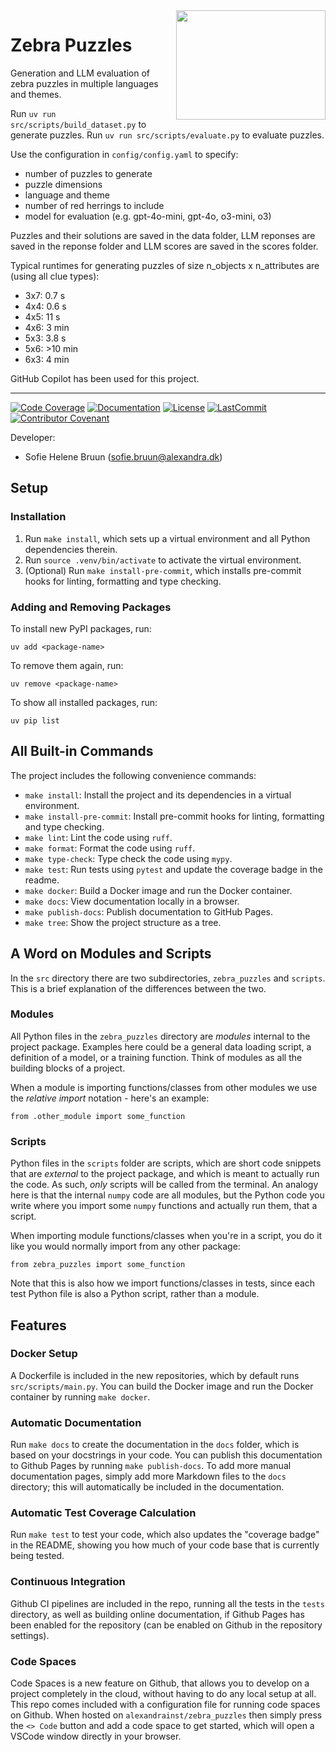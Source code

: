<a href="https://github.com/alexandrainst/zebra_puzzles">
<img
    src="https://filedn.com/lRBwPhPxgV74tO0rDoe8SpH/alexandra/alexandra-logo.jpeg"
	width="239"
	height="175"
	align="right"
/>
</a>

# Zebra Puzzles

Generation and LLM evaluation of zebra puzzles in multiple languages and themes.

Run `uv run src/scripts/build_dataset.py` to generate puzzles.
Run `uv run src/scripts/evaluate.py` to evaluate puzzles.

Use the configuration in `config/config.yaml` to specify:
- number of puzzles to generate
- puzzle dimensions
- language and theme
- number of red herrings to include
- model for evaluation (e.g. gpt-4o-mini, gpt-4o, o3-mini, o3)

Puzzles and their solutions are saved in the data folder, LLM reponses are saved in the reponse folder and LLM scores are saved in the scores folder.

Typical runtimes for generating puzzles of size n_objects x n_attributes are (using all clue types):
- 3x7: 0.7 s
- 4x4: 0.6 s
- 4x5: 11 s
- 4x6: 3 min
- 5x3: 3.8 s
- 5x6: >10 min
- 6x3: 4 min

GitHub Copilot has been used for this project.

______________________________________________________________________
[![Code Coverage](https://img.shields.io/badge/Coverage-0%25-red.svg)](https://github.com/alexandrainst/zebra_puzzles/tree/main/tests)
[![Documentation](https://img.shields.io/badge/docs-passing-green)](https://alexandrainst.github.io/zebra_puzzles)
[![License](https://img.shields.io/github/license/alexandrainst/zebra_puzzles)](https://github.com/alexandrainst/zebra_puzzles/blob/main/LICENSE)
[![LastCommit](https://img.shields.io/github/last-commit/alexandrainst/zebra_puzzles)](https://github.com/alexandrainst/zebra_puzzles/commits/main)
[![Contributor Covenant](https://img.shields.io/badge/Contributor%20Covenant-2.0-4baaaa.svg)](https://github.com/alexandrainst/zebra_puzzles/blob/main/CODE_OF_CONDUCT.md)

Developer:

- Sofie Helene Bruun (sofie.bruun@alexandra.dk)


## Setup

### Installation

1. Run `make install`, which sets up a virtual environment and all Python dependencies therein.
2. Run `source .venv/bin/activate` to activate the virtual environment.
3. (Optional) Run `make install-pre-commit`, which installs pre-commit hooks for linting, formatting and type checking.


### Adding and Removing Packages

To install new PyPI packages, run:
```
uv add <package-name>
```

To remove them again, run:
```
uv remove <package-name>
```

To show all installed packages, run:
```
uv pip list
```


## All Built-in Commands

The project includes the following convenience commands:

- `make install`: Install the project and its dependencies in a virtual environment.
- `make install-pre-commit`: Install pre-commit hooks for linting, formatting and type checking.
- `make lint`: Lint the code using `ruff`.
- `make format`: Format the code using `ruff`.
- `make type-check`: Type check the code using `mypy`.
- `make test`: Run tests using `pytest` and update the coverage badge in the readme.
- `make docker`: Build a Docker image and run the Docker container.
- `make docs`: View documentation locally in a browser.
- `make publish-docs`: Publish documentation to GitHub Pages.
- `make tree`: Show the project structure as a tree.


## A Word on Modules and Scripts
In the `src` directory there are two subdirectories, `zebra_puzzles`
and `scripts`. This is a brief explanation of the differences between the two.

### Modules
All Python files in the `zebra_puzzles` directory are _modules_
internal to the project package. Examples here could be a general data loading script,
a definition of a model, or a training function. Think of modules as all the building
blocks of a project.

When a module is importing functions/classes from other modules we use the _relative
import_ notation - here's an example:

```
from .other_module import some_function
```

### Scripts
Python files in the `scripts` folder are scripts, which are short code snippets that
are _external_ to the project package, and which is meant to actually run the code. As
such, _only_ scripts will be called from the terminal. An analogy here is that the
internal `numpy` code are all modules, but the Python code you write where you import
some `numpy` functions and actually run them, that a script.

When importing module functions/classes when you're in a script, you do it like you
would normally import from any other package:

```
from zebra_puzzles import some_function
```

Note that this is also how we import functions/classes in tests, since each test Python
file is also a Python script, rather than a module.


## Features

### Docker Setup

A Dockerfile is included in the new repositories, which by default runs
`src/scripts/main.py`. You can build the Docker image and run the Docker container by
running `make docker`.

### Automatic Documentation

Run `make docs` to create the documentation in the `docs` folder, which is based on
your docstrings in your code. You can publish this documentation to Github Pages by
running `make publish-docs`. To add more manual documentation pages, simply add more
Markdown files to the `docs` directory; this will automatically be included in the
documentation.

### Automatic Test Coverage Calculation

Run `make test` to test your code, which also updates the "coverage badge" in the
README, showing you how much of your code base that is currently being tested.

### Continuous Integration

Github CI pipelines are included in the repo, running all the tests in the `tests`
directory, as well as building online documentation, if Github Pages has been enabled
for the repository (can be enabled on Github in the repository settings).

### Code Spaces

Code Spaces is a new feature on Github, that allows you to develop on a project
completely in the cloud, without having to do any local setup at all. This repo comes
included with a configuration file for running code spaces on Github. When hosted on
`alexandrainst/zebra_puzzles` then simply press the `<> Code` button
and add a code space to get started, which will open a VSCode window directly in your
browser.
